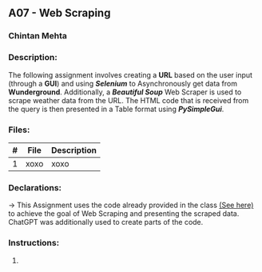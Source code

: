 ## A07 - Web Scraping
### Chintan Mehta

### Description:
The following assignment involves creating a **URL** based on the user input (through a **GUI**) and using **_Selenium_** to Asynchronously get data from **Wunderground**. Additionally, a **_Beautiful Soup_** Web Scraper is used to scrape weather data from the URL. The HTML code that is received from the query is then presented in a Table format using **_PySimpleGui_**.

### Files:

|   #   | File     | Description                                      |
| :---: | -------- | ------------------------------------------------ |
|   1   | xoxo | xoxo |

### Declarations:
-> This Assignment uses the code already provided in the class [(See here)](https://github.com/rugbyprof/4883-Software-Tools/tree/master/Assignments/A07) to achieve the goal of Web Scraping and presenting the scraped data. ChatGPT was additionally used to create parts of the code.

### Instructions:
1. 
